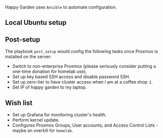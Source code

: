 Happy Garden uses `Ansible` to automate configuration.


## Local Ubuntu setup



## Post-setup
The playbook `post_setup` would config the following tasks once Proxmox is installed on the server:
* Switch to non-enterprise Proxmox (please seriously consider putting a one-time donation for homelab use).
* Set up key based SSH access and disable password SSH.
* Set up zero-tier to have cluster access when I am at a coffee shop :).
* Set IP of happy garden to my laptop.


## Wish list
* Set up Grafana for monitoring cluster's health.
* Perform kernel update.
* Configures Proxmox Groups, User accounts, and Access Control Lists - maybe an overkill for `homelab`.
